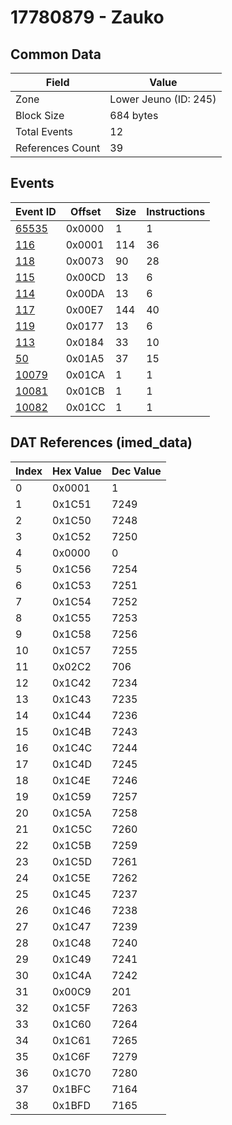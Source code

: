 # 17780879 - Zauko

## Common Data

| Field            | Value                 |
|------------------|-----------------------|
| Zone             | Lower Jeuno (ID: 245) |
| Block Size       | 684 bytes             |
| Total Events     | 12                    |
| References Count | 39                    |

## Events

| Event ID            | Offset   |   Size |   Instructions |
|---------------------|----------|--------|----------------|
| [65535](./65535.md) | 0x0000   |      1 |              1 |
| [116](./116.md)     | 0x0001   |    114 |             36 |
| [118](./118.md)     | 0x0073   |     90 |             28 |
| [115](./115.md)     | 0x00CD   |     13 |              6 |
| [114](./114.md)     | 0x00DA   |     13 |              6 |
| [117](./117.md)     | 0x00E7   |    144 |             40 |
| [119](./119.md)     | 0x0177   |     13 |              6 |
| [113](./113.md)     | 0x0184   |     33 |             10 |
| [50](./50.md)       | 0x01A5   |     37 |             15 |
| [10079](./10079.md) | 0x01CA   |      1 |              1 |
| [10081](./10081.md) | 0x01CB   |      1 |              1 |
| [10082](./10082.md) | 0x01CC   |      1 |              1 |

## DAT References (imed_data)

|   Index | Hex Value   |   Dec Value |
|---------|-------------|-------------|
|       0 | 0x0001      |           1 |
|       1 | 0x1C51      |        7249 |
|       2 | 0x1C50      |        7248 |
|       3 | 0x1C52      |        7250 |
|       4 | 0x0000      |           0 |
|       5 | 0x1C56      |        7254 |
|       6 | 0x1C53      |        7251 |
|       7 | 0x1C54      |        7252 |
|       8 | 0x1C55      |        7253 |
|       9 | 0x1C58      |        7256 |
|      10 | 0x1C57      |        7255 |
|      11 | 0x02C2      |         706 |
|      12 | 0x1C42      |        7234 |
|      13 | 0x1C43      |        7235 |
|      14 | 0x1C44      |        7236 |
|      15 | 0x1C4B      |        7243 |
|      16 | 0x1C4C      |        7244 |
|      17 | 0x1C4D      |        7245 |
|      18 | 0x1C4E      |        7246 |
|      19 | 0x1C59      |        7257 |
|      20 | 0x1C5A      |        7258 |
|      21 | 0x1C5C      |        7260 |
|      22 | 0x1C5B      |        7259 |
|      23 | 0x1C5D      |        7261 |
|      24 | 0x1C5E      |        7262 |
|      25 | 0x1C45      |        7237 |
|      26 | 0x1C46      |        7238 |
|      27 | 0x1C47      |        7239 |
|      28 | 0x1C48      |        7240 |
|      29 | 0x1C49      |        7241 |
|      30 | 0x1C4A      |        7242 |
|      31 | 0x00C9      |         201 |
|      32 | 0x1C5F      |        7263 |
|      33 | 0x1C60      |        7264 |
|      34 | 0x1C61      |        7265 |
|      35 | 0x1C6F      |        7279 |
|      36 | 0x1C70      |        7280 |
|      37 | 0x1BFC      |        7164 |
|      38 | 0x1BFD      |        7165 |
